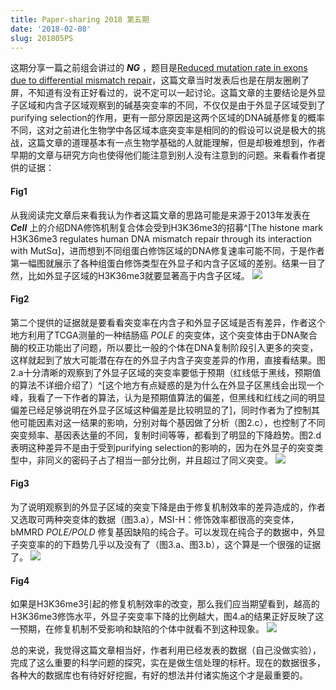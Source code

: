 ```yaml
---
title: Paper-sharing 2018 第五期
date: '2018-02-08'
slug: 201805PS
---
```

这期分享一篇之前组会讲过的 ***NG*** ，题目是[Reduced mutation rate in exons due to differential mismatch repair](https://www.nature.com/articles/ng.3991)，这篇文章当时发表后也是在朋友圈刷了屏，不知道有没有正好看过的，说不定可以一起讨论。这篇文章的主要结论是外显子区域和内含子区域观察到的碱基突变率的不同，不仅仅是由于外显子区域受到了purifying selection的作用，更有一部分原因是这两个区域的DNA碱基修复的概率不同，这对之前进化生物学中各区域本底突变率是相同的的假设可以说是极大的挑战，这篇文章的道理基本有一点生物学基础的人就能理解，但是却极难想到，作者早期的文章与研究方向也使得他们能注意到别人没有注意到的问题。来看看作者提供的证据：
#### Fig1
从我阅读完文章后来看我认为作者这篇文章的思路可能是来源于2013年发表在 ***Cell*** 上的介绍DNA修饰机制复合体会受到H3K36me3的招募^[The histone mark H3K36me3 regulates human DNA mismatch repair through its interaction with MutSα]，进而想到不同组蛋白修饰区域的DNA修复速率可能不同，于是作者第一幅图就展示了各种组蛋白修饰类型在外显子和内含子区域的差别。结果一目了然，比如外显子区域的H3K36me3就要显著高于内含子区域。
![](https://media.nature.com/lw926/nature-assets/ng/journal/v49/n12/images/ng.3991-F1.jpg)

#### Fig2
第二个提供的证据就是要看看突变率在内含子和外显子区域是否有差异，作者这个地方利用了TCGA测量的一种结肠癌 *POLE* 的突变体，这个突变体由于DNA聚合酶的校正功能出了问题，所以要比一般的个体在DNA复制阶段引入更多的突变，这样就起到了放大可能潜在存在的外显子内含子突变差异的作用，直接看结果。图2.a十分清晰的观察到了外显子区域的突变率要低于预期（红线低于黑线，预期值的算法不详细介绍了）^[这个地方有点疑惑的是为什么在外显子区黑线会出现一个峰，我看了一下作者的算法，认为是预期值算法的偏差，但黑线和红线之间的明显偏差已经足够说明在外显子区域这种偏差是比较明显的了]，同时作者为了控制其他可能因素对这一结果的影响，分别对每个基因做了分析（图2.c），也控制了不同突变频率、基因表达量的不同，复制时间等等，都看到了明显的下降趋势。图2.d表明这种差异不是由于受到purifying selection的影响的，因为在外显子的突变类型中，非同义的密码子占了相当一部分比例，并且超过了同义突变。
![](https://media.nature.com/lw926/nature-assets/ng/journal/v49/n12/images/ng.3991-F2.jpg)

#### Fig3
为了说明观察到的外显子区域的突变下降是由于修复机制效率的差异造成的，作者又选取可两种突变体的数据（图3.a），MSI-H：修饰效率都很高的突变体，bMMRD *POLE/POLD* 修复基因缺陷的纯合子。可以发现在纯合子的数据中，外显子突变率的的下趋势几乎以及没有了（图3.a、图3.b），这个算是一个很强的证据了。
![](https://media.nature.com/lw926/nature-assets/ng/journal/v49/n12/images/ng.3991-F3.jpg)

#### Fig4
如果是H3K36me3引起的修复机制效率的改变，那么我们应当期望看到，越高的H3K36me3修饰水平，外显子突变率下降的比例越大，图4.a的结果正好反映了这一预期，在修复机制不受影响和缺陷的个体中就看不到这种现象。
![](https://media.nature.com/lw926/nature-assets/ng/journal/v49/n12/images/ng.3991-F4.jpg)


总的来说，我觉得这篇文章相当好，作者利用已经发表的数据（自己没做实验），完成了这么重要的科学问题的探究，实在是做生信处理的标杆。现在的数据很多，各种大的数据库也有待好好挖掘，有好的想法并付诸实施这个才是最重要的。
